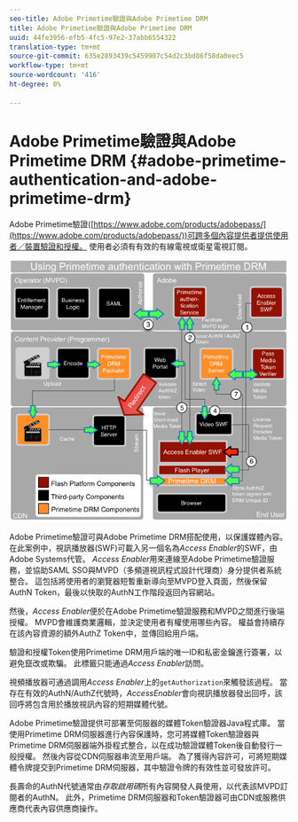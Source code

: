 ```yaml
---
seo-title: Adobe Primetime驗證與Adobe Primetime DRM
title: Adobe Primetime驗證與Adobe Primetime DRM
uuid: 44fe3956-efb5-4fc5-97e2-37abb6554322
translation-type: tm+mt
source-git-commit: 635e2893439c5459907c54d2c3bd86f58da0eec5
workflow-type: tm+mt
source-wordcount: '416'
ht-degree: 0%

---
```



# Adobe Primetime驗證與Adobe Primetime DRM {#adobe-primetime-authentication-and-adobe-primetime-drm}

Adobe Primetime驗證([https://www.adobe.com/products/adobepass/](https://www.adobe.com/products/adobepass/))可跨多個內容提供者提供使用者／裝置驗證和授權。 使用者必須有有效的有線電視或衛星電視訂閱。

<!--<a id="fig_cln_bc2_44"></a>-->

![](assets/AdobePass_web.png)

Adobe Primetime驗證可與Adobe Primetime DRM搭配使用，以保護媒體內容。 在此案例中，視訊播放器(SWF)可載入另一個名為&#x200B;*Access Enabler*&#x200B;的SWF，由Adobe Systems代管。 *Access Enabler*&#x200B;用來連線至Adobe Primetime驗證服務，並協助SAML SSO與MVPD（多頻道視訊程式設計代理商）身分提供者系統整合。 這包括將使用者的瀏覽器短暫重新導向至MVPD登入頁面，然後保留AuthN Token，最後以快取的AuthN工作階段返回內容網站。

然後，*Access Enabler*&#x200B;便於在Adobe Primetime驗證服務和MVPD之間進行後端授權。 MVPD會維護商業邏輯，並決定使用者有權使用哪些內容。 權益會持續存在該內容資源的額外AuthZ Token中，並傳回給用戶端。

驗證和授權Token使用Primetime DRM用戶端的唯一ID和私密金鑰進行簽署，以避免竄改或欺騙。 此標籤只能通過&#x200B;*Access Enabler*&#x200B;訪問。

視頻播放器可通過調用&#x200B;*Access Enabler*&#x200B;上的`getAuthorization`來觸發該過程。 當存在有效的AuthN/AuthZ代號時，*AccessEnabler*&#x200B;會向視訊播放器發出回呼，該回呼將包含用於播放視訊內容的短期媒體代號。

Adobe Primetime驗證提供可部署至伺服器的媒體Token驗證器Java程式庫。 當使用Primetime DRM伺服器進行內容保護時，您可將媒體Token驗證器與Primetime DRM伺服器端外掛程式整合，以在成功驗證媒體Token後自動發行一般授權。 然後內容從CDN伺服器串流至用戶端。 為了獲得內容許可，可將短期媒體令牌提交到Primetime DRM伺服器，其中驗證令牌的有效性並可發放許可。

長壽命的AuthN代號通常由&#x200B;*存取啟用碼*&#x200B;所有內容開發人員使用，以代表該MVPD訂閱者的AuthN。 此外，Primetime DRM伺服器和Token驗證器可由CDN或服務供應商代表內容供應商操作。